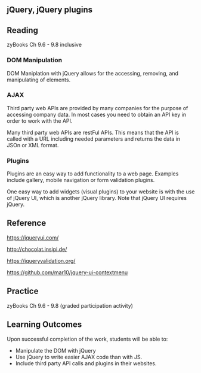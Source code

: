 ## jQuery, jQuery plugins
## Reading

zyBooks Ch 9.6 - 9.8 inclusive

### DOM Manipulation 
DOM Maniplation with jQuery allows for the accessing, removing, and manipulating of elements.

### AJAX 

Third party web APIs are provided by many companies for the purpose of accessing company data.
In most cases you need to obtain an API key in order to work with the API.

Many third party web APIs are restFul APIs. This means that the API is called with a URL including needed parameters and returns the data in JSOn or XML format.

### Plugins
Plugins are an easy way to add functionality to a web page. Examples include gallery, mobile navigation or form validation plugins.

One easy way to add widgets (visual plugins) to your website is with the use of jQuery UI, which is another jQuery library. Note that jQuery UI requires jQuery.


## Reference
https://jqueryui.com/

http://chocolat.insipi.de/

https://jqueryvalidation.org/

https://github.com/mar10/jquery-ui-contextmenu

## Practice
 
zyBooks Ch 9.6 - 9.8 (graded participation activity)

## Learning Outcomes
Upon successful completion of the work, students will be able to: 

* Manipulate the DOM with jQuery
* Use jQuery to write easier AJAX code than with JS.
* Include third party API calls and plugins in their websites.

